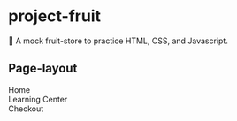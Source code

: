 # project-fruit

🍊 A mock fruit-store to practice HTML, CSS, and Javascript. 

## Page-layout
Home \
Learning Center\
Checkout 

